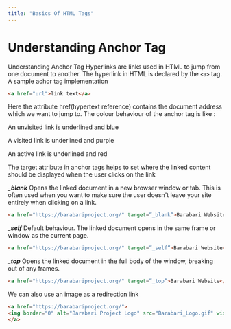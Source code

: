 ```yaml
---
title: "Basics Of HTML Tags"
---
```


# Understanding Anchor Tag

Understanding Anchor Tag
Hyperlinks are links used in HTML to jump from one document to another. The hyperlink in HTML is declared by the ```<a>``` tag. 
A sample  achor tag implementation 
```html
<a href="url">link text</a>
```
Here the attribute href(hypertext reference) contains the document address which we want to jump to.
The colour behaviour of the anchor tag is like : 

An unvisited link is underlined and blue

A visited link is underlined and purple

An active link is underlined and red

The target attribute in anchor tags helps to set where the linked content should be displayed when the user clicks on the link

***_blank***
Opens the linked document in a new browser window or tab. This is often used when you want to make sure the user doesn't leave your site entirely when clicking on a link.
```html
<a href="https://barabariproject.org/" target=”_blank”>Barabari Website</a>
```
***_self***
Default behaviour. The linked document opens in the same frame or window as the current page.
```html
<a href="https://barabariproject.org/" target=”_self”>Barabari Website</a>
```
***_top***
Opens the linked document in the full body of the window, breaking out of any frames.
```html
<a href="https://barabariproject.org/" target=”_top”>Barabari Website</a>
```
We can also use an image as a redirection link
```html
<a href="https://barabariproject.org/">
<img border="0" alt="Barabari Project Logo" src="Barabari_Logo.gif" width="100" height="100">
</a>
```

